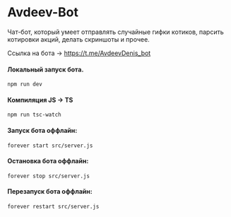 # Avdeev-Bot

Чат-бот, который умеет отправлять случайные гифки котиков, парсить котировки акций, делать скриншоты и прочее.

Ссылка на бота → https://t.me/AvdeevDenis_bot


#### Локальный запуск бота.
`npm run dev`

#### Компиляция JS -> TS
`npm run tsc-watch`

#### Запуск бота оффлайн:
`forever start src/server.js`

#### Остановка бота оффлайн:
`forever stop src/server.js`

#### Перезапуск бота оффлайн:
`forever restart src/server.js`
